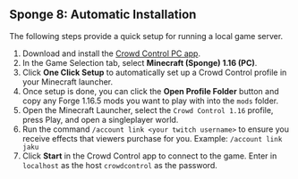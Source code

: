 ## Sponge 8: Automatic Installation

The following steps provide a quick setup for running a local game server.

1. Download and install the [Crowd Control PC app](https://crowdcontrol.live/setup).
2. In the Game Selection tab, select **Minecraft (Sponge) 1.16 (PC)**.
3. Click **One Click Setup** to automatically set up a Crowd Control profile in your Minecraft
   launcher.
4. Once setup is done, you can click the **Open Profile Folder** button and copy any Forge 1.16.5
   mods you want to play with into the `mods` folder.
5. Open the Minecraft Launcher, select the `Crowd Control 1.16` profile, press Play, and open a
   singleplayer world.
6. Run the command `/account link <your twitch username>` to ensure you receive effects that viewers
   purchase for you. Example: `/account link jaku`
7. Click **Start** in the Crowd Control app to connect to the game. Enter in `localhost` as the host
   `crowdcontrol` as the password.
